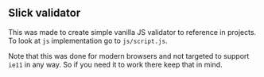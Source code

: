 ## Slick validator

This was made to create simple vanilla JS validator to reference in projects. To look at `js` implementation go to `js/script.js`.

Note that this was done for modern browsers and not targeted to support `ie11` in any way. So if you need it to work there keep that in mind.